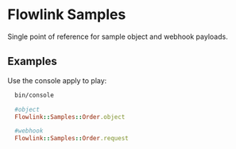 # Flowlink Samples

Single point of reference for sample object and webhook payloads.


## Examples

Use the console apply to play:

```bash
  bin/console

```

```ruby
  #object
  Flowlink::Samples::Order.object

  #webhook
  Flowlink::Samples::Order.request
```

